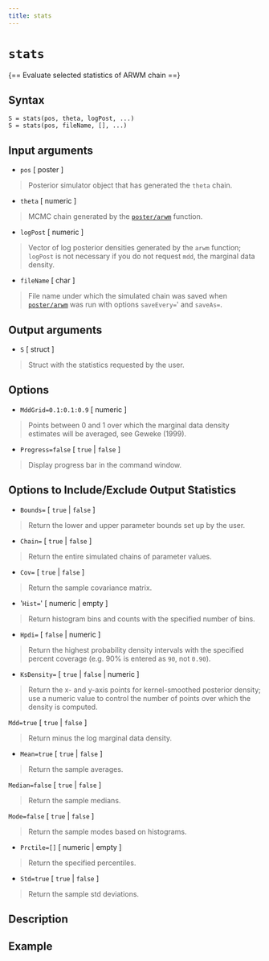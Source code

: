 ```yaml
---
title: stats
---
```


# `stats`

{== Evaluate selected statistics of ARWM chain ==}


## Syntax 

    S = stats(pos, theta, logPost, ...)
    S = stats(pos, fileName, [], ...)


## Input arguments 


* `pos` [ poster ]
> 
> Posterior simulator object that has generated the
> `theta` chain.
> 

* `theta` [ numeric ]
> 
> MCMC chain generated by the
> [`poster/arwm`](poster/arwm) function.
> 

* `logPost` [ numeric ]
> 
> Vector of log posterior densities generated by
> the `arwm` function; `logPost` is not necessary if you do not request
> `mdd`, the marginal data density.
> 

* `fileName` [ char ]
> 
> File name under which the simulated chain was saved when
> [`poster/arwm`](poster/arwm) was run with options `saveEvery=`' and
> `saveAs=`.
> 

## Output arguments 


* `S` [ struct ]
> 
> Struct with the statistics requested by the user.
> 

## Options 


* `MddGrid=0.1:0.1:0.9` [ numeric ]
> 
> Points between 0 and 1 over which the marginal data density estimates
> will be averaged, see Geweke (1999).
> 

* `Progress=false` [ `true` | `false` ]
> 
> Display progress bar in the command window.
> 


## Options to Include/Exclude Output Statistics 


* `Bounds=` [ `true` | `false` ]
> 
> Return the lower and upper parameter bounds set up by the user.
> 

* `Chain=` [ `true` | `false` ]
> 
> Return the entire simulated chains of parameter values.
> 

* `Cov=` [ `true` | `false` ]
> 
> Return the sample covariance matrix.
> 

* '`Hist=`' [ numeric | empty ]
> 
> Return histogram bins and counts with the specified number of
> bins.
> 

* `Hpdi=` [ `false` | numeric ]
> 
> Return the highest probability density intervals with the
> specified percent coverage (e.g. 90% is entered as `90`, not `0.90`).
> 

* `KsDensity=` [ `true` | `false` | numeric ]
> 
> Return the x- and y-axis points for kernel-smoothed posterior
> density; use a numeric value to control the number of points over which
> the density is computed.
> 

 `Mdd=true` [ `true` | `false` ]
> 
> Return minus the log marginal data density.
> 

* `Mean=true` [ `true` | `false` ]
> 
> Return the sample averages.
> 

 `Median=false` [ `true` | `false` ]
> 
> Return the sample medians.
> 

 `Mode=false` [ `true` | `false` ]
> 
> Return the sample modes based on histograms.
> 

* `Prctile=[]` [ numeric | empty ]
> 
> Return the specified percentiles.
> 

* `Std=true` [ `true` | `false` ]
> 
> Return the sample std deviations.
> 


## Description 


## Example 


